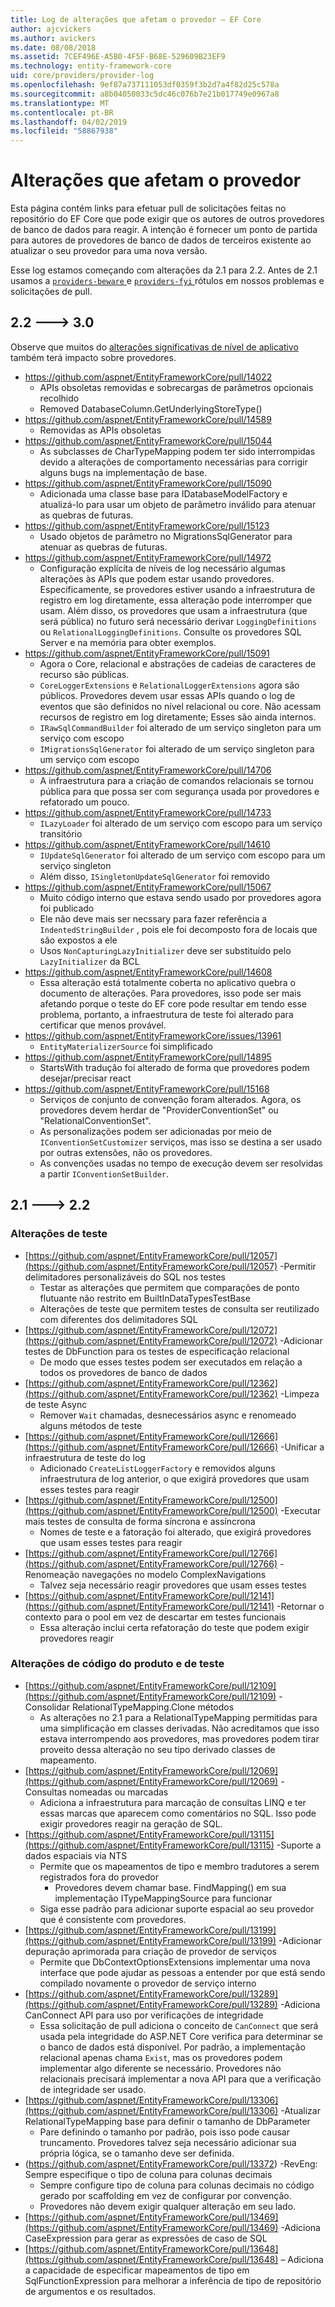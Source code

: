 ```yaml
---
title: Log de alterações que afetam o provedor – EF Core
author: ajcvickers
ms.author: avickers
ms.date: 08/08/2018
ms.assetid: 7CEF496E-A5B0-4F5F-B68E-529609B23EF9
ms.technology: entity-framework-core
uid: core/providers/provider-log
ms.openlocfilehash: 9ef87a737111053df0359f3b2d7a4f82d25c578a
ms.sourcegitcommit: a8b04050033c5dc46c076b7e21b017749e0967a8
ms.translationtype: MT
ms.contentlocale: pt-BR
ms.lasthandoff: 04/02/2019
ms.locfileid: "58867938"
---
```

# <a name="provider-impacting-changes"></a>Alterações que afetam o provedor

Esta página contém links para efetuar pull de solicitações feitas no repositório do EF Core que pode exigir que os autores de outros provedores de banco de dados para reagir. A intenção é fornecer um ponto de partida para autores de provedores de banco de dados de terceiros existente ao atualizar o seu provedor para uma nova versão.

Esse log estamos começando com alterações da 2.1 para 2.2. Antes de 2.1 usamos a [ `providers-beware` ](https://github.com/aspnet/EntityFrameworkCore/labels/providers-beware) e [ `providers-fyi` ](https://github.com/aspnet/EntityFrameworkCore/labels/providers-fyi) rótulos em nossos problemas e solicitações de pull.

## <a name="22-----30"></a>2.2 ---> 3.0

Observe que muitos do [alterações significativas de nível de aplicativo](../what-is-new/ef-core-3.0/breaking-changes.md) também terá impacto sobre provedores.

* https://github.com/aspnet/EntityFrameworkCore/pull/14022
  * APIs obsoletas removidas e sobrecargas de parâmetros opcionais recolhido
  * Removed DatabaseColumn.GetUnderlyingStoreType()
* https://github.com/aspnet/EntityFrameworkCore/pull/14589
  * Removidas as APIs obsoletas
* https://github.com/aspnet/EntityFrameworkCore/pull/15044
  * As subclasses de CharTypeMapping podem ter sido interrompidas devido a alterações de comportamento necessárias para corrigir alguns bugs na implementação de base.
* https://github.com/aspnet/EntityFrameworkCore/pull/15090
  * Adicionada uma classe base para IDatabaseModelFactory e atualizá-lo para usar um objeto de parâmetro inválido para atenuar as quebras de futuras.
* https://github.com/aspnet/EntityFrameworkCore/pull/15123
  * Usado objetos de parâmetro no MigrationsSqlGenerator para atenuar as quebras de futuras.
* https://github.com/aspnet/EntityFrameworkCore/pull/14972
  * Configuração explícita de níveis de log necessário algumas alterações às APIs que podem estar usando provedores. Especificamente, se provedores estiver usando a infraestrutura de registro em log diretamente, essa alteração pode interromper que usam. Além disso, os provedores que usam a infraestrutura (que será pública) no futuro será necessário derivar `LoggingDefinitions` ou `RelationalLoggingDefinitions`. Consulte os provedores SQL Server e na memória para obter exemplos.
* https://github.com/aspnet/EntityFrameworkCore/pull/15091
  * Agora o Core, relacional e abstrações de cadeias de caracteres de recurso são públicas.
  * `CoreLoggerExtensions` e `RelationalLoggerExtensions` agora são públicos. Provedores devem usar essas APIs quando o log de eventos que são definidos no nível relacional ou core. Não acessam recursos de registro em log diretamente; Esses são ainda internos.
  * `IRawSqlCommandBuilder` foi alterado de um serviço singleton para um serviço com escopo
  * `IMigrationsSqlGenerator` foi alterado de um serviço singleton para um serviço com escopo
* https://github.com/aspnet/EntityFrameworkCore/pull/14706
  * A infraestrutura para a criação de comandos relacionais se tornou pública para que possa ser com segurança usada por provedores e refatorado um pouco.
* https://github.com/aspnet/EntityFrameworkCore/pull/14733
  * `ILazyLoader` foi alterado de um serviço com escopo para um serviço transitório
* https://github.com/aspnet/EntityFrameworkCore/pull/14610
  * `IUpdateSqlGenerator` foi alterado de um serviço com escopo para um serviço singleton
  * Além disso, `ISingletonUpdateSqlGenerator` foi removido
* https://github.com/aspnet/EntityFrameworkCore/pull/15067
  * Muito código interno que estava sendo usado por provedores agora foi publicado
  * Ele não deve mais ser necssary para fazer referência a `IndentedStringBuilder` , pois ele foi decomposto fora de locais que são expostos a ele
  * Usos `NonCapturingLazyInitializer` deve ser substituído pelo `LazyInitializer` da BCL
* https://github.com/aspnet/EntityFrameworkCore/pull/14608
  * Essa alteração está totalmente coberta no aplicativo quebra o documento de alterações. Para provedores, isso pode ser mais afetando porque o teste do EF core pode resultar em tendo esse problema, portanto, a infraestrutura de teste foi alterado para certificar que menos provável.
* https://github.com/aspnet/EntityFrameworkCore/issues/13961
  * `EntityMaterializerSource` foi simplificado
* https://github.com/aspnet/EntityFrameworkCore/pull/14895
  * StartsWith tradução foi alterado de forma que provedores podem desejar/precisar react
* https://github.com/aspnet/EntityFrameworkCore/pull/15168
  * Serviços de conjunto de convenção foram alterados. Agora, os provedores devem herdar de "ProviderConventionSet" ou "RelationalConventionSet".
  * As personalizações podem ser adicionadas por meio de `IConventionSetCustomizer` serviços, mas isso se destina a ser usado por outras extensões, não os provedores.
  * As convenções usadas no tempo de execução devem ser resolvidas a partir `IConventionSetBuilder`.

## <a name="21-----22"></a>2.1 ---> 2.2

### <a name="test-only-changes"></a>Alterações de teste

* [https://github.com/aspnet/EntityFrameworkCore/pull/12057](https://github.com/aspnet/EntityFrameworkCore/pull/12057) -Permitir delimitadores personalizáveis do SQL nos testes
  * Testar as alterações que permitem que comparações de ponto flutuante não restrito em BuiltInDataTypesTestBase
  * Alterações de teste que permitem testes de consulta ser reutilizado com diferentes dos delimitadores SQL
* [https://github.com/aspnet/EntityFrameworkCore/pull/12072](https://github.com/aspnet/EntityFrameworkCore/pull/12072) -Adicionar testes de DbFunction para os testes de especificação relacional
  * De modo que esses testes podem ser executados em relação a todos os provedores de banco de dados
* [https://github.com/aspnet/EntityFrameworkCore/pull/12362](https://github.com/aspnet/EntityFrameworkCore/pull/12362) -Limpeza de teste Async
  * Remover `Wait` chamadas, desnecessários async e renomeado alguns métodos de teste
* [https://github.com/aspnet/EntityFrameworkCore/pull/12666](https://github.com/aspnet/EntityFrameworkCore/pull/12666) -Unificar a infraestrutura de teste do log
  * Adicionado `CreateListLoggerFactory` e removidos alguns infraestrutura de log anterior, o que exigirá provedores que usam esses testes para reagir
* [https://github.com/aspnet/EntityFrameworkCore/pull/12500](https://github.com/aspnet/EntityFrameworkCore/pull/12500) -Executar mais testes de consulta de forma síncrona e assíncrona
  * Nomes de teste e a fatoração foi alterado, que exigirá provedores que usam esses testes para reagir
* [https://github.com/aspnet/EntityFrameworkCore/pull/12766](https://github.com/aspnet/EntityFrameworkCore/pull/12766) -Renomeação navegações no modelo ComplexNavigations
  * Talvez seja necessário reagir provedores que usam esses testes
* [https://github.com/aspnet/EntityFrameworkCore/pull/12141](https://github.com/aspnet/EntityFrameworkCore/pull/12141) -Retornar o contexto para o pool em vez de descartar em testes funcionais
  * Essa alteração inclui certa refatoração do teste que podem exigir provedores reagir


### <a name="test-and-product-code-changes"></a>Alterações de código do produto e de teste

* [https://github.com/aspnet/EntityFrameworkCore/pull/12109](https://github.com/aspnet/EntityFrameworkCore/pull/12109) -Consolidar RelationalTypeMapping.Clone métodos
  * As alterações no 2.1 para a RelationalTypeMapping permitidas para uma simplificação em classes derivadas. Não acreditamos que isso estava interrompendo aos provedores, mas provedores podem tirar proveito dessa alteração no seu tipo derivado classes de mapeamento.
* [https://github.com/aspnet/EntityFrameworkCore/pull/12069](https://github.com/aspnet/EntityFrameworkCore/pull/12069) -Consultas nomeadas ou marcadas
  * Adiciona a infraestrutura para marcação de consultas LINQ e ter essas marcas que aparecem como comentários no SQL. Isso pode exigir provedores reagir na geração de SQL.
* [https://github.com/aspnet/EntityFrameworkCore/pull/13115](https://github.com/aspnet/EntityFrameworkCore/pull/13115) -Suporte a dados espaciais via NTS
  * Permite que os mapeamentos de tipo e membro tradutores a serem registrados fora do provedor
    * Provedores devem chamar base. FindMapping() em sua implementação ITypeMappingSource para funcionar
  * Siga esse padrão para adicionar suporte espacial ao seu provedor que é consistente com provedores.
* [https://github.com/aspnet/EntityFrameworkCore/pull/13199](https://github.com/aspnet/EntityFrameworkCore/pull/13199) -Adicionar depuração aprimorada para criação de provedor de serviços
  * Permite que DbContextOptionsExtensions implementar uma nova interface que pode ajudar as pessoas a entender por que está sendo compilado novamente o provedor de serviço interno
* [https://github.com/aspnet/EntityFrameworkCore/pull/13289](https://github.com/aspnet/EntityFrameworkCore/pull/13289) -Adiciona CanConnect API para uso por verificações de integridade
  * Essa solicitação de pull adiciona o conceito de `CanConnect` que será usada pela integridade do ASP.NET Core verifica para determinar se o banco de dados está disponível. Por padrão, a implementação relacional apenas chama `Exist`, mas os provedores podem implementar algo diferente se necessário. Provedores não relacionais precisará implementar a nova API para que a verificação de integridade ser usado.
* [https://github.com/aspnet/EntityFrameworkCore/pull/13306](https://github.com/aspnet/EntityFrameworkCore/pull/13306) -Atualizar RelationalTypeMapping base para definir o tamanho de DbParameter
  * Pare definindo o tamanho por padrão, pois isso pode causar truncamento. Provedores talvez seja necessário adicionar sua própria lógica, se o tamanho deve ser definida.
* (https://github.com/aspnet/EntityFrameworkCore/pull/13372) -RevEng: Sempre especifique o tipo de coluna para colunas decimais
  * Sempre configure tipo de coluna para colunas decimais no código gerado por scaffolding em vez de configurar por convenção.
  * Provedores não devem exigir qualquer alteração em seu lado.
* [https://github.com/aspnet/EntityFrameworkCore/pull/13469](https://github.com/aspnet/EntityFrameworkCore/pull/13469) -Adiciona CaseExpression para gerar as expressões de caso de SQL
* [https://github.com/aspnet/EntityFrameworkCore/pull/13648](https://github.com/aspnet/EntityFrameworkCore/pull/13648) – Adiciona a capacidade de especificar mapeamentos de tipo em SqlFunctionExpression para melhorar a inferência de tipo de repositório de argumentos e os resultados.

